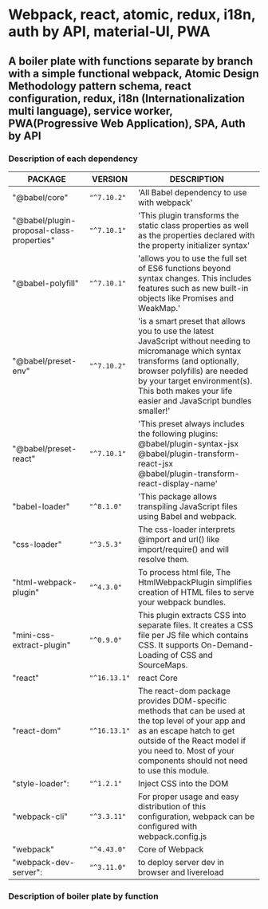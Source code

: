  # Webpack, react, atomic, redux, i18n, auth by API, material-UI, PWA
## A boiler plate with functions separate by branch with a simple functional webpack, Atomic Design Methodology pattern  schema, react configuration, redux, i18n (Internationalization multi language), service worker, PWA(Progressive Web Application), SPA, Auth by API

### Description of each dependency

|PACKAGE|VERSION|DESCRIPTION|
|----------------|-------------------------------|-----------------------------|
|"@babel/core"|`"^7.10.2"`            |'All Babel dependency to use with webpack' |
|"@babel/plugin-proposal-class-properties"|`"^7.10.1"`            |'This plugin transforms the static class properties as well as the properties declared with the property initializer syntax'|
|"@babel-polyfill"|`"^7.10.1"`            |'allows you to use the full set of ES6 functions beyond syntax changes. This includes features such as new built-in objects like Promises and WeakMap.'|
|"@babel/preset-env"|`"^7.10.2"`|'is a smart preset that allows you to use the latest JavaScript without needing to micromanage which syntax transforms (and optionally, browser polyfills) are needed by your target environment(s). This both makes your life easier and JavaScript bundles smaller!'|
|"@babel/preset-react"|`"^7.10.1"`            |'This preset always includes the following plugins: <br /> @babel/plugin-syntax-jsx <br /> @babel/plugin-transform-react-jsx <br /> @babel/plugin-transform-react-display-name'|
|"babel-loader"|`"^8.1.0"`            |'This package allows transpiling JavaScript files using Babel and webpack.|
|"css-loader"|`"^3.5.3"`            |The css-loader interprets @import and url() like import/require() and will resolve them.|
|"html-webpack-plugin"|  `"^4.3.0"` | To process html file, The HtmlWebpackPlugin simplifies creation of HTML files to serve your webpack bundles.  |
|"mini-css-extract-plugin"|`"^0.9.0"`|This plugin extracts CSS into separate files. It creates a CSS file per JS file which contains CSS. It supports On-Demand-Loading of CSS and SourceMaps.|
|"react"| `"^16.13.1"` | react Core |
|"react-dom" |`"^16.13.1"`| The react-dom package provides DOM-specific methods that can be used at the top level of your app and as an escape hatch to get outside of the React model if you need to. Most of your components should not need to use this module.|
|"style-loader": |`"^1.2.1"`| Inject CSS into the DOM |
|"webpack-cli"| `"^3.3.11"` |For proper usage and easy distribution of this configuration, webpack can be configured with webpack.config.js|
|"webpack" | `"^4.43.0"`|Core of Webpack|
|"webpack-dev-server": | `"^3.11.0"`| to deploy server dev in browser and livereload    |

### Description of boiler plate by function
